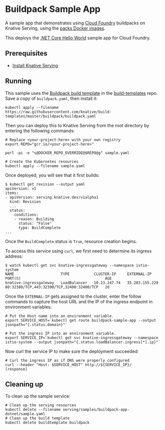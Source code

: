 # Buildpack Sample App

A sample app that demonstrates using [Cloud Foundry](https://www.cloudfoundry.org/)
buildpacks on Knative Serving, using the [packs Docker images](https://github.com/sclevine/packs).

This deploys the [.NET Core Hello World](https://github.com/cloudfoundry-samples/dotnet-core-hello-world)
sample app for Cloud Foundry.

## Prerequisites

* [Install Knative Serving](../../../install/README.md)

## Running

This sample uses the [Buildpack build
template](https://github.com/knative/build-templates/blob/master/buildpack/buildpack.yaml)
in the [build-templates](https://github.com/knative/build-templates/) repo.
Save a copy of `buildpack.yaml`, then install it:

```shell
kubectl apply --filename https://raw.githubusercontent.com/knative/build-templates/master/buildpack/buildpack.yaml
```

Then you can deploy this to Knative Serving from the root directory
by entering the following commands:

```shell
# Replace <your-project-here> with your own registry
export REPO="gcr.io/<your-project-here>"

perl -pi -e "s@DOCKER_REPO_OVERRIDE@$REPO@g" sample.yaml

# Create the Kubernetes resources
kubectl apply --filename sample.yaml
```

Once deployed, you will see that it first builds:

```shell
$ kubectl get revision --output yaml
apiVersion: v1
items:
- apiVersion: serving.knative.dev/v1alpha1
  kind: Revision
  ...
  status:
    conditions:
    - reason: Building
      status: "False"
      type: BuildComplete
...
```

Once the `BuildComplete` status is `True`, resource creation begins.

To access this service using `curl`, we first need to determine its ingress address:

```shell
$ watch kubectl get svc knative-ingressgateway --namespace istio-system
NAME                     TYPE           CLUSTER-IP     EXTERNAL-IP      PORT(S)                                      AGE
knative-ingressgateway   LoadBalancer   10.23.247.74   35.203.155.229   80:32380/TCP,443:32390/TCP,32400:32400/TCP   2d
```

Once the `EXTERNAL-IP` gets assigned to the cluster, enter the follow commands to capture
the host URL and the IP of the ingress endpoint in environment variables:

```shell
# Put the Host name into an environment variable.
export SERVICE_HOST=`kubectl get route buildpack-sample-app --output jsonpath="{.status.domain}"`

# Put the ingress IP into an environment variable.
export SERVICE_IP=`kubectl get svc knative-ingressgateway --namespace istio-system --output jsonpath="{.status.loadBalancer.ingress[*].ip}"`
```

Now curl the service IP to make sure the deployment succeeded:

```shell
# Curl the ingress IP as if DNS were properly configured
curl --header "Host: $SERVICE_HOST" http://${SERVICE_IP}/
[response]
```

## Cleaning up

To clean up the sample service:

```shell
# Clean up the serving resources
kubectl delete --filename serving/samples/buildpack-app-dotnet/sample.yaml
# Clean up the build template
kubectl delete buildtemplate buildpack
```

